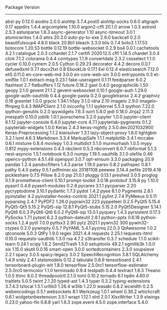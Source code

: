 Package                   Version
------------------------- -------------------
absl-py                   0.12.0
aiodns                    2.0.0
aiohttp                   3.7.4.post0
aiohttp-socks             0.6.0
altgraph                  0.17
appdirs                   1.4.4
argcomplete               1.10.0
argon2-cffi               20.1.0
arrow                     1.0.3
astroid                   2.5.3
astunparse                1.6.3
async-generator           1.10
async-timeout             3.0.1
atomicwrites              1.4.0
attrs                     20.3.0
auto-py-to-exe            2.8.0
backcall                  0.2.0
beautifulsoup4            4.8.0
black                     20.8b1
bleach                    3.3.0
blis                      0.7.4
boto3                     1.17.53
botocore                  1.20.53
bottle                    0.12.19
bottle-websocket          0.2.9
bs4                       0.0.1
cachetools                4.2.1
catalogue                 2.0.3
cchardet                  2.1.7
certifi                   2020.12.5
cffi                      1.14.5
chardet                   3.0.4
click                     7.1.2
colorama                  0.4.4
comtypes                  1.1.9
convertdate               2.3.2
cssselect                 1.1.0
cycler                    0.10.0
cymem                     2.0.5
Cython                    0.29.23
decorator                 4.4.2
decore                    0.0.1
defusedxml                0.7.1
docx2txt                  0.8
EbookLib                  0.17.1
Eel                       0.12.4
elasticsearch             7.12.0
eli5                      0.11.0
en-core-web-md            3.0.0
en-core-web-sm            3.0.0
entrypoints               0.3
et-xmlfile                1.0.1
extract-msg               0.23.1
fake-useragent            0.1.11
feedparser                6.0.2
flashtext                 2.7
flatbuffers               1.12
future                    0.18.2
gast                      0.4.0
geographiclib             1.50
geopy                     2.1.0
gevent                    21.1.2
gevent-websocket          0.10.1
google-auth               1.29.0
google-auth-oauthlib      0.4.4
google-pasta              0.2.0
googletransx              2.4.2
graphviz                  0.16
greenlet                  1.0.0
grpcio                    1.34.1
h5py                      3.1.0
idna                      2.10
imageio                   2.9.0
imageio-ffmpeg            0.4.3
IMAPClient                2.1.0
iniconfig                 1.1.1
ipykernel                 5.5.3
ipython                   7.22.0
ipython-genutils          0.2.0
ipywidgets                7.6.3
isort                     5.8.0
jedi                      0.18.0
Jinja2                    2.11.3
jmespath                  0.10.0
joblib                    1.0.1
jsonschema                3.2.0
jupyter                   1.0.0
jupyter-client            6.1.12
jupyter-console           6.4.0
jupyter-core              4.7.1
jupyterlab-pygments       0.1.2
jupyterlab-widgets        1.0.0
Keras                     2.4.3
keras-nightly             2.5.0.dev2021032900
Keras-Preprocessing       1.1.2
kiwisolver                1.3.1
lazy-object-proxy         1.6.0
lightgbm                  3.2.1
lxml                      4.6.3
Markdown                  3.3.4
MarkupSafe                1.1.1
matplotlib                3.4.1
mccabe                    0.6.1
mistune                   0.8.4
moviepy                   1.0.3
multidict                 5.1.0
murmurhash                1.0.5
mypy                      0.812
mypy-extensions           0.4.3
nbclient                  0.5.3
nbconvert                 6.0.7
nbformat                  5.1.3
nest-asyncio              1.5.1
notebook                  6.3.0
numpy                     1.19.5
oauthlib                  3.1.0
olefile                   0.46
opencv-python             4.5.1.48
openpyxl                  3.0.7
opt-einsum                3.3.0
packaging                 20.9
pandas                    1.2.4
pandocfilters             1.4.3
parse                     1.19.0
parso                     0.8.2
pathspec                  0.8.1
pathy                     0.4.0
patsy                     0.5.1
pdfminer.six              20181108
peewee                    3.14.4
pefile                    2019.4.18
pickleshare               0.7.5
Pillow                    8.2.0
pip                       21.0.1
pluggy                    0.13.1
preshed                   3.0.5
proglog                   0.1.9
prometheus-client         0.10.1
prompt-toolkit            3.0.18
protobuf                  3.15.8
py                        1.10.0
pyasn1                    0.4.8
pyasn1-modules            0.2.8
pycares                   3.1.1
pycparser                 2.20
pycryptodome              3.10.1
pydantic                  1.7.3
pydot                     1.4.2
pyee                      8.1.0
Pygments                  2.8.1
pyinstaller               4.2
pyinstaller-hooks-contrib 2021.1
pylint                    2.7.4
PyMeeus                   0.5.11
pyparsing                 2.4.7
PyPDF2                    1.26.0
pypiwin32                 223
pyppeteer                 0.2.5
PyQt5                     5.15.4
PyQt5-Qt5                 5.15.2
PyQt5-sip                 12.8.1
PyQt5-stubs               5.15.2.0
PyQt5Designer             5.14.1
PyQt6                     6.0.3
PyQt6-Qt6                 6.0.2
PyQt6-sip                 13.0.1
pyquery                   1.4.3
pyrsistent                0.17.3
PySocks                   1.7.1
pytest                    6.2.3
python-dateutil           2.8.1
python-pptx               0.6.18
python-socks              1.2.4
pytil                     7.0.0
pyttsx3                   2.90
pytz                      2021.1
pywin32                   300
pywin32-ctypes            0.2.0
pywinpty                  0.5.7
PyYAML                    5.4.1
pyzmq                     22.0.3
QtAwesome                 1.0.2
qtconsole                 5.0.3
QtPy                      1.9.0
regex                     2021.4.4
requests                  2.25.1
requests-html             0.10.0
requests-oauthlib         1.3.0
rsa                       4.7.2
s3transfer                0.3.7
schedule                  1.1.0
scikit-learn              0.24.1
scipy                     1.6.2
Send2Trash                1.5.0
setuptools                49.2.1
sgmllib3k                 1.0.0
six                       1.15.0
skutil                    0.0.16
smart-open                3.0.0
sortedcontainers          2.3.0
soupsieve                 2.2.1
spacy                     3.0.5
spacy-legacy              3.0.2
SpeechRecognition         3.8.1
SQLAlchemy                1.4.9
srsly                     2.4.1
statsmodels               0.12.2
tabulate                  0.8.9
tensorboard               2.4.1
tensorboard-plugin-wit    1.8.0
tensorflow                2.5.0rc1
tensorflow-estimator      2.5.0rc0
termcolor                 1.1.0
terminado                 0.9.4
testpath                  0.4.4
textract                  1.6.3
Theano                    1.0.5
thinc                     8.0.2
threadpoolctl             2.1.0
toml                      0.10.2
tornado                   6.1
tqdm                      4.60.0
traitlets                 5.0.5
twint                     2.1.20
typed-ast                 1.4.3
typer                     0.3.2
typing-extensions         3.7.4.3
tzlocal                   1.5.1
urllib3                   1.26.4
w3lib                     1.22.0
wasabi                    0.8.2
wcwidth                   0.2.5
webencodings              0.5.1
websockets                8.1
Werkzeug                  1.0.1
wheel                     0.36.2
whichcraft                0.6.1
widgetsnbextension        3.5.1
wrapt                     1.12.1
xlrd                      2.0.1
XlsxWriter                1.3.9
xlwings                   0.23.0
yahoo-fin                 0.8.8
yarl                      1.6.3
zope.event                4.5.0
zope.interface            5.4.0